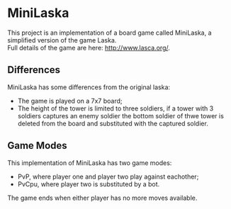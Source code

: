 # MiniLaska

This project is an implementation of a board game called MiniLaska, a simplified version of the game Laska. <br>
Full details of the game are here: http://www.lasca.org/.

## Differences
MiniLaska has some differences from the original laska:
- The game is played on a 7x7 board;
- The height of the tower is limited to three soldiers, if a tower with 3 soldiers captures an enemy soldier the bottom soldier of thwe tower is deleted from the board and substituted with the captured soldier.

## Game Modes
This implementation of MiniLaska has two game modes:
- PvP, where player one and player two play against eachother;
- PvCpu, where player two is substituted by a bot.

The game ends when either player has no more moves available.
